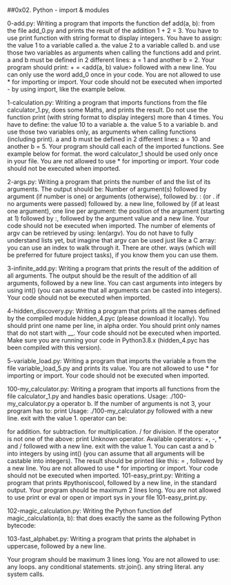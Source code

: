 ##0x02. Python - import & modules

0-add.py: Writing a program that imports the function def add(a, b): from the file add_0.py and prints the result of the addition 1 + 2 = 3. You have to use print function with string format to display integers. You have to assign: the value 1 to a variable called a. the value 2 to a variable called b. and use those two variables as arguments when calling the functions add and print. a and b must be defined in 2 different lines: a = 1 and another b = 2. Your program should print: + = <add(a, b) value> followed with a new line. You can only use the word add_0 once in your code. You are not allowed to use * for importing or import. Your code should not be executed when imported - by using import, like the example below.

1-calculation.py: Writing a program that imports functions from the file calculator_1.py, does some Maths, and prints the result. Do not use the function print (with string format to display integers) more than 4 times. You have to define: the value 10 to a variable a. the value 5 to a variable b. and use those two variables only, as arguments when calling functions (including print). a and b must be defined in 2 different lines: a = 10 and another b = 5. Your program should call each of the imported functions. See example below for format. the word calculator_1 should be used only once in your file. You are not allowed to use * for importing or import. Your code should not be executed when imported.

2-args.py: Writing a program that prints the number of and the list of its arguments. The output should be: Number of argument(s) followed by argument (if number is one) or arguments (otherwise), followed by. : (or . if no arguments were passed) followed by. a new line, followed by (if at least one argument), one line per argument: the position of the argument (starting at 1) followed by :, followed by the argument value and a new line. Your code should not be executed when imported. The number of elements of argv can be retrieved by using: len(argv). You do not have to fully understand lists yet, but imagine that argv can be used just like a C array: you can use an index to walk through it. There are other. ways (which will be preferred for future project tasks), if you know them you can use them.

3-infinite_add.py: Writing a program that prints the result of the addition of all arguments. The output should be the result of the addition of all arguments, followed by a new line. You can cast arguments into integers by using int() (you can assume that all arguments can be casted into integers). Your code should not be executed when imported.

4-hidden_discovery.py: Writing a program that prints all the names defined by the compiled module hidden_4.pyc (please download it locally). You should print one name per line, in alpha order. You should print only names that do not start with __. Your code should not be executed when imported. Make sure you are running your code in Python3.8.x (hidden_4.pyc has been compiled with this version).

5-variable_load.py: Writing a program that imports the variable a from the file variable_load_5.py and prints its value. You are not allowed to use * for importing or import. Your code should not be executed when imported.

100-my_calculator.py: Writing a program that imports all functions from the file calculator_1.py and handles basic operations. Usage: ./100-my_calculator.py a operator b. If the number of arguments is not 3, your program has to: print Usage: ./100-my_calculator.py followed with a new line. exit with the value 1. operator can be:

for addition.
for subtraction.
for multiplication. / for division. If the operator is not one of the above: print Unknown operator. Available operators: +, -, * and / followed with a new line. exit with the value 1. You can cast a and b into integers by using int() (you can assume that all arguments will be castable into integers). The result should be printed like this: = , followed by a new line. You are not allowed to use * for importing or import. Your code should not be executed when imported.
101-easy_print.py: Writing a program that prints #pythoniscool, followed by a new line, in the standard output. Your program should be maximum 2 lines long. You are not allowed to use print or eval or open or import sys in your file 101-easy_print.py.

102-magic_calculation.py: Writing the Python function def magic_calculation(a, b): that does exactly the same as the following Python bytecode:

103-fast_alphabet.py: Writing a program that prints the alphabet in uppercase, followed by a new line.

Your program should be maximum 3 lines long. You are not allowed to use: any loops. any conditional statements. str.join(). any string literal. any system calls.
